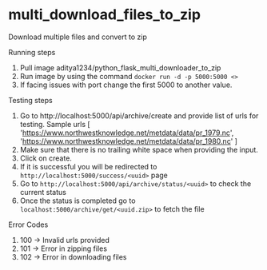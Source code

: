 # multi_download_files_to_zip
Download multiple files and convert to zip


Running steps

1. Pull image aditya1234/python_flask_multi_downloader_to_zip
2. Run image by using the command `docker run -d -p 5000:5000 <>`
3. If facing issues with port change the first 5000 to another value.



Testing steps

1. Go to http://localhost:5000/api/archive/create and provide list of urls for testing. Sample urls [
'https://www.northwestknowledge.net/metdata/data/pr_1979.nc',
 'https://www.northwestknowledge.net/metdata/data/pr_1980.nc'
]
2. Make sure that there is no trailing white space when providing the input. 
3. Click on create. 
4. If it is successful you will be redirected to `http://localhost:5000/success/<uuid>` page
5. Go to `http://localhost:5000/api/archive/status/<uuid>` to check the current status
6. Once the status is completed go to `localhost:5000/archive/get/<uuid.zip>` to fetch the file

Error Codes

1. 100 -> Invalid urls provided
2. 101 -> Error in zipping files
3. 102 -> Error in downloading files